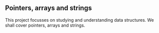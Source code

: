 ## Pointers, arrays and strings

This project focusses on studying and understanding data structures. We shall cover pointers, arrays and strings.
